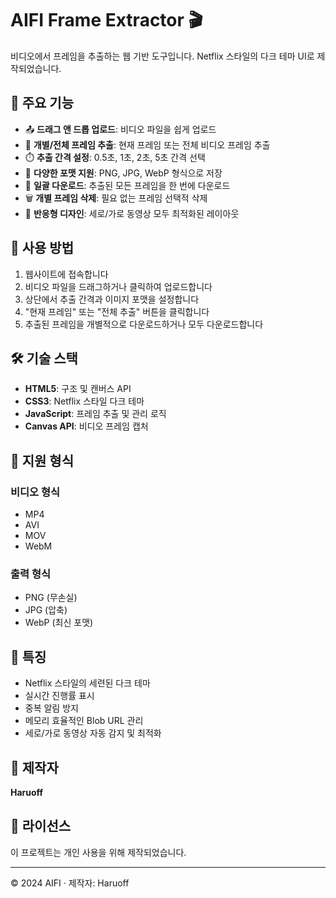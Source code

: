 # AIFI Frame Extractor 🎬

비디오에서 프레임을 추출하는 웹 기반 도구입니다. Netflix 스타일의 다크 테마 UI로 제작되었습니다.

## 🌟 주요 기능

- 📤 **드래그 앤 드롭 업로드**: 비디오 파일을 쉽게 업로드
- 🎯 **개별/전체 프레임 추출**: 현재 프레임 또는 전체 비디오 프레임 추출
- ⏱️ **추출 간격 설정**: 0.5초, 1초, 2초, 5초 간격 선택
- 📸 **다양한 포맷 지원**: PNG, JPG, WebP 형식으로 저장
- 💾 **일괄 다운로드**: 추출된 모든 프레임을 한 번에 다운로드
- 🗑️ **개별 프레임 삭제**: 필요 없는 프레임 선택적 삭제
- 📱 **반응형 디자인**: 세로/가로 동영상 모두 최적화된 레이아웃

## 🚀 사용 방법

1. 웹사이트에 접속합니다
2. 비디오 파일을 드래그하거나 클릭하여 업로드합니다
3. 상단에서 추출 간격과 이미지 포맷을 설정합니다
4. "현재 프레임" 또는 "전체 추출" 버튼을 클릭합니다
5. 추출된 프레임을 개별적으로 다운로드하거나 모두 다운로드합니다

## 🛠️ 기술 스택

- **HTML5**: 구조 및 캔버스 API
- **CSS3**: Netflix 스타일 다크 테마
- **JavaScript**: 프레임 추출 및 관리 로직
- **Canvas API**: 비디오 프레임 캡처

## 📝 지원 형식

### 비디오 형식
- MP4
- AVI
- MOV
- WebM

### 출력 형식
- PNG (무손실)
- JPG (압축)
- WebP (최신 포맷)

## 🎨 특징

- Netflix 스타일의 세련된 다크 테마
- 실시간 진행률 표시
- 중복 알림 방지
- 메모리 효율적인 Blob URL 관리
- 세로/가로 동영상 자동 감지 및 최적화

## 👤 제작자

**Haruoff**

## 📄 라이선스

이 프로젝트는 개인 사용을 위해 제작되었습니다.

---

© 2024 AIFI · 제작자: Haruoff